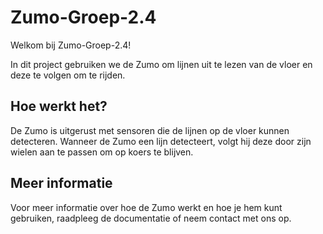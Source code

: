 # Zumo-Groep-2.4

Welkom bij Zumo-Groep-2.4!

In dit project gebruiken we de Zumo om lijnen uit te lezen van de vloer en deze te volgen om te rijden.

## Hoe werkt het?

De Zumo is uitgerust met sensoren die de lijnen op de vloer kunnen detecteren. Wanneer de Zumo een lijn detecteert, volgt hij deze door zijn wielen aan te passen om op koers te blijven.

## Meer informatie

Voor meer informatie over hoe de Zumo werkt en hoe je hem kunt gebruiken, raadpleeg de documentatie of neem contact met ons op.
